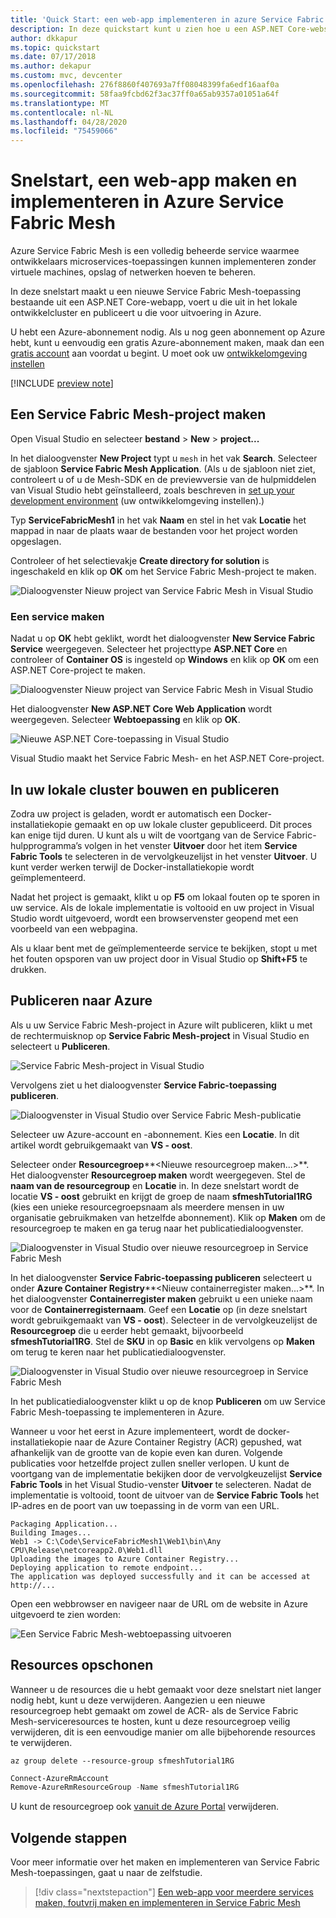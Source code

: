 ```yaml
---
title: 'Quick Start: een web-app implementeren in azure Service Fabric mesh'
description: In deze quickstart kunt u zien hoe u een ASP.NET Core-website maakt en publiceert in Azure Service Fabric Mesh met behulp van Visual Studio.
author: dkkapur
ms.topic: quickstart
ms.date: 07/17/2018
ms.author: dekapur
ms.custom: mvc, devcenter
ms.openlocfilehash: 276f8860f407693a7ff08048399fa6edf16aaf0a
ms.sourcegitcommit: 58faa9fcbd62f3ac37ff0a65ab9357a01051a64f
ms.translationtype: MT
ms.contentlocale: nl-NL
ms.lasthandoff: 04/28/2020
ms.locfileid: "75459066"
---
```

# <a name="quickstart-create-and-deploy-a-web-app-to-azure-service-fabric-mesh"></a>Snelstart, een web-app maken en implementeren in Azure Service Fabric Mesh

Azure Service Fabric Mesh is een volledig beheerde service waarmee ontwikkelaars microservices-toepassingen kunnen implementeren zonder virtuele machines, opslag of netwerken hoeven te beheren.

In deze snelstart maakt u een nieuwe Service Fabric Mesh-toepassing bestaande uit een ASP.NET Core-webapp, voert u die uit in het lokale ontwikkelcluster en publiceert u die voor uitvoering in Azure.

U hebt een Azure-abonnement nodig. Als u nog geen abonnement op Azure hebt, kunt u eenvoudig een gratis Azure-abonnement maken, maak dan een [gratis account](https://azure.microsoft.com/free/) aan voordat u begint. U moet ook uw [ontwikkelomgeving instellen](service-fabric-mesh-howto-setup-developer-environment-sdk.md)

[!INCLUDE [preview note](./includes/include-preview-note.md)]

## <a name="create-a-service-fabric-mesh-project"></a>Een Service Fabric Mesh-project maken

Open Visual Studio en selecteer **bestand** > **New** > **project...**

In het dialoogvenster **New Project** typt u `mesh` in het vak **Search**. Selecteer de sjabloon **Service Fabric Mesh Application**. (Als u de sjabloon niet ziet, controleert u of u de Mesh-SDK en de previewversie van de hulpmiddelen van Visual Studio hebt geïnstalleerd, zoals beschreven in [set up your development environment](service-fabric-mesh-howto-setup-developer-environment-sdk.md) (uw ontwikkelomgeving instellen).) 

Typ **ServiceFabricMesh1** in het vak **Naam** en stel in het vak **Locatie** het mappad in naar de plaats waar de bestanden voor het project worden opgeslagen.

Controleer of het selectievakje **Create directory for solution** is ingeschakeld en klik op **OK** om het Service Fabric Mesh-project te maken.

![Dialoogvenster Nieuw project van Service Fabric Mesh in Visual Studio](media/service-fabric-mesh-quickstart-dotnet-core/visual-studio-new-project.png)

### <a name="create-a-service"></a>Een service maken

Nadat u op **OK** hebt geklikt, wordt het dialoogvenster **New Service Fabric Service** weergegeven. Selecteer het projecttype **ASP.NET Core** en controleer of **Container OS** is ingesteld op **Windows** en klik op **OK** om een ASP.NET Core-project te maken. 

![Dialoogvenster Nieuw project van Service Fabric Mesh in Visual Studio](media/service-fabric-mesh-quickstart-dotnet-core/visual-studio-new-service-fabric-service.png)

Het dialoogvenster **New ASP.NET Core Web Application** wordt weergegeven. Selecteer **Webtoepassing** en klik op **OK**.

![Nieuwe ASP.NET Core-toepassing in Visual Studio](media/service-fabric-mesh-quickstart-dotnet-core/visual-studio-new-aspnetcore-app.png)

Visual Studio maakt het Service Fabric Mesh- en het ASP.NET Core-project.

## <a name="build-and-publish-to-your-local-cluster"></a>In uw lokale cluster bouwen en publiceren

Zodra uw project is geladen, wordt er automatisch een Docker-installatiekopie gemaakt en op uw lokale cluster gepubliceerd. Dit proces kan enige tijd duren. U kunt als u wilt de voortgang van de Service Fabric-hulpprogramma’s volgen in het venster **Uitvoer** door het item **Service Fabric Tools** te selecteren in de vervolgkeuzelijst in het venster **Uitvoer**. U kunt verder werken terwijl de Docker-installatiekopie wordt geïmplementeerd.

Nadat het project is gemaakt, klikt u op **F5** om lokaal fouten op te sporen in uw service. Als de lokale implementatie is voltooid en uw project in Visual Studio wordt uitgevoerd, wordt een browservenster geopend met een voorbeeld van een webpagina.

Als u klaar bent met de geïmplementeerde service te bekijken, stopt u met het fouten opsporen van uw project door in Visual Studio op **Shift+F5** te drukken.

## <a name="publish-to-azure"></a>Publiceren naar Azure

Als u uw Service Fabric Mesh-project in Azure wilt publiceren, klikt u met de rechtermuisknop op **Service Fabric Mesh-project** in Visual Studio en selecteert u **Publiceren**.

![Service Fabric Mesh-project in Visual Studio](media/service-fabric-mesh-quickstart-dotnet-core/visual-studio-right-click-publish.png)

Vervolgens ziet u het dialoogvenster **Service Fabric-toepassing publiceren**.

![Dialoogvenster in Visual Studio over Service Fabric Mesh-publicatie](media/service-fabric-mesh-quickstart-dotnet-core/visual-studio-publish-dialog.png)

Selecteer uw Azure-account en -abonnement. Kies een **Locatie**. In dit artikel wordt gebruikgemaakt van **VS - oost**.

Selecteer onder **Resourcegroep****\<Nieuwe resourcegroep maken...>**. Het dialoogvenster **Resourcegroep maken** wordt weergegeven. Stel de **naam van de resourcegroup** en **Locatie** in.  In deze snelstart wordt de locatie **VS - oost** gebruikt en krijgt de groep de naam **sfmeshTutorial1RG** (kies een unieke resourcegroepsnaam als meerdere mensen in uw organisatie gebruikmaken van hetzelfde abonnement).  Klik op **Maken** om de resourcegroep te maken en ga terug naar het publicatiedialoogvenster.

![Dialoogvenster in Visual Studio over nieuwe resourcegroep in Service Fabric Mesh](media/service-fabric-mesh-quickstart-dotnet-core/visual-studio-publish-new-resource-group-dialog.png)

In het dialoogvenster **Service Fabric-toepassing publiceren** selecteert u onder **Azure Container Registry****\<Nieuw containerregister maken...>**. In het dialoogvenster **Containerregister maken** gebruikt u een unieke naam voor de **Containerregisternaam**. Geef een **Locatie** op (in deze snelstart wordt gebruikgemaakt van **VS - oost**). Selecteer in de vervolgkeuzelijst de **Resourcegroep** die u eerder hebt gemaakt, bijvoorbeeld **sfmeshTutorial1RG**. Stel de **SKU** in op **Basic** en klik vervolgens op **Maken** om terug te keren naar het publicatiedialoogvenster.

![Dialoogvenster in Visual Studio over nieuwe resourcegroep in Service Fabric Mesh](media/service-fabric-mesh-quickstart-dotnet-core/visual-studio-publish-new-container-registry-dialog.png)

In het publicatiedialoogvenster klikt u op de knop **Publiceren** om uw Service Fabric Mesh-toepassing te implementeren in Azure.

Wanneer u voor het eerst in Azure implementeert, wordt de docker-installatiekopie naar de Azure Container Registry (ACR) gepushed, wat afhankelijk van de grootte van de kopie even kan duren. Volgende publicaties voor hetzelfde project zullen sneller verlopen. U kunt de voortgang van de implementatie bekijken door de vervolgkeuzelijst **Service Fabric Tools** in het Visual Studio-venster **Uitvoer** te selecteren. Nadat de implementatie is voltooid, toont de uitvoer van de **Service Fabric Tools** het IP-adres en de poort van uw toepassing in de vorm van een URL.

```
Packaging Application...
Building Images...
Web1 -> C:\Code\ServiceFabricMesh1\Web1\bin\Any CPU\Release\netcoreapp2.0\Web1.dll
Uploading the images to Azure Container Registry...
Deploying application to remote endpoint...
The application was deployed successfully and it can be accessed at http://...
```

Open een webbrowser en navigeer naar de URL om de website in Azure uitgevoerd te zien worden:

![Een Service Fabric Mesh-webtoepassing uitvoeren](media/service-fabric-mesh-tutorial-deploy-dotnetcore/deployed-web-project.png)

## <a name="clean-up-resources"></a>Resources opschonen

Wanneer u de resources die u hebt gemaakt voor deze snelstart niet langer nodig hebt, kunt u deze verwijderen. Aangezien u een nieuwe resourcegroep hebt gemaakt om zowel de ACR- als de Service Fabric Mesh-serviceresources te hosten, kunt u deze resourcegroep veilig verwijderen, dit is een eenvoudige manier om alle bijbehorende resources te verwijderen.

```azurecli
az group delete --resource-group sfmeshTutorial1RG
```

```powershell
Connect-AzureRmAccount
Remove-AzureRmResourceGroup -Name sfmeshTutorial1RG
```

U kunt de resourcegroep ook [vanuit de Azure Portal](https://portal.azure.com) verwijderen.

## <a name="next-steps"></a>Volgende stappen

Voor meer informatie over het maken en implementeren van Service Fabric Mesh-toepassingen, gaat u naar de zelfstudie.
> [!div class="nextstepaction"]
> [Een web-app voor meerdere services maken, foutvrij maken en implementeren in Service Fabric Mesh](service-fabric-mesh-tutorial-create-dotnetcore.md)
